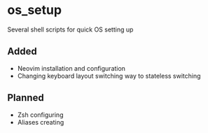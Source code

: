 # os_setup
Several shell scripts for quick OS setting up

## Added
  * Neovim installation and configuration
  * Changing keyboard layout switching way to stateless switching

## Planned
  * Zsh configuring
  * Aliases creating
